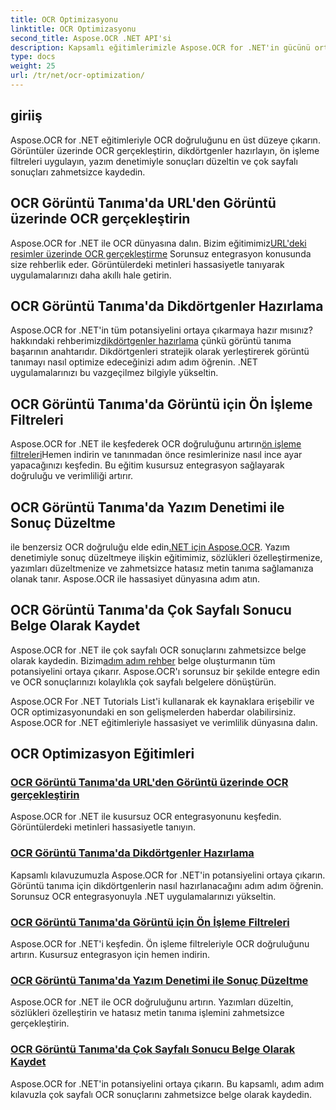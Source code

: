 ```yaml
---
title: OCR Optimizasyonu
linktitle: OCR Optimizasyonu
second_title: Aspose.OCR .NET API'si
description: Kapsamlı eğitimlerimizle Aspose.OCR for .NET'in gücünü ortaya çıkarın. İster deneyimli bir geliştirici olun ister yeni başlayan biri olun, bu kılavuzlar OCR oyununuzu geliştirecektir.
type: docs
weight: 25
url: /tr/net/ocr-optimization/
---
```

## giriiş

Aspose.OCR for .NET eğitimleriyle OCR doğruluğunu en üst düzeye çıkarın. Görüntüler üzerinde OCR gerçekleştirin, dikdörtgenler hazırlayın, ön işleme filtreleri uygulayın, yazım denetimiyle sonuçları düzeltin ve çok sayfalı sonuçları zahmetsizce kaydedin.


## OCR Görüntü Tanıma'da URL'den Görüntü üzerinde OCR gerçekleştirin

 Aspose.OCR for .NET ile OCR dünyasına dalın. Bizim eğitimimiz[URL'deki resimler üzerinde OCR gerçekleştirme](./perform-ocr-on-image-from-url/) Sorunsuz entegrasyon konusunda size rehberlik eder. Görüntülerdeki metinleri hassasiyetle tanıyarak uygulamalarınızı daha akıllı hale getirin.

## OCR Görüntü Tanıma'da Dikdörtgenler Hazırlama

 Aspose.OCR for .NET'in tüm potansiyelini ortaya çıkarmaya hazır mısınız? hakkındaki rehberimiz[dikdörtgenler hazırlama](./prepare-rectangles/) çünkü görüntü tanıma başarının anahtarıdır. Dikdörtgenleri stratejik olarak yerleştirerek görüntü tanımayı nasıl optimize edeceğinizi adım adım öğrenin. .NET uygulamalarınızı bu vazgeçilmez bilgiyle yükseltin.

## OCR Görüntü Tanıma'da Görüntü için Ön İşleme Filtreleri

 Aspose.OCR for .NET ile keşfederek OCR doğruluğunu artırın[ön işleme filtreleri](./preprocessing-filters-for-image/)Hemen indirin ve tanınmadan önce resimlerinize nasıl ince ayar yapacağınızı keşfedin. Bu eğitim kusursuz entegrasyon sağlayarak doğruluğu ve verimliliği artırır.

## OCR Görüntü Tanıma'da Yazım Denetimi ile Sonuç Düzeltme

 ile benzersiz OCR doğruluğu elde edin[.NET için Aspose.OCR](./result-correction-with-spell-checking/). Yazım denetimiyle sonuç düzeltmeye ilişkin eğitimimiz, sözlükleri özelleştirmenize, yazımları düzeltmenize ve zahmetsizce hatasız metin tanıma sağlamanıza olanak tanır. Aspose.OCR ile hassasiyet dünyasına adım atın.

## OCR Görüntü Tanıma'da Çok Sayfalı Sonucu Belge Olarak Kaydet

 Aspose.OCR for .NET ile çok sayfalı OCR sonuçlarını zahmetsizce belge olarak kaydedin. Bizim[adım adım rehber](./save-multipage-result-as-document/) belge oluşturmanın tüm potansiyelini ortaya çıkarır. Aspose.OCR'ı sorunsuz bir şekilde entegre edin ve OCR sonuçlarınızı kolaylıkla çok sayfalı belgelere dönüştürün.

Aspose.OCR For .NET Tutorials List'i kullanarak ek kaynaklara erişebilir ve OCR optimizasyonundaki en son gelişmelerden haberdar olabilirsiniz. Aspose.OCR for .NET eğitimleriyle hassasiyet ve verimlilik dünyasına dalın.
## OCR Optimizasyon Eğitimleri
### [OCR Görüntü Tanıma'da URL'den Görüntü üzerinde OCR gerçekleştirin](./perform-ocr-on-image-from-url/)
Aspose.OCR for .NET ile kusursuz OCR entegrasyonunu keşfedin. Görüntülerdeki metinleri hassasiyetle tanıyın.
### [OCR Görüntü Tanıma'da Dikdörtgenler Hazırlama](./prepare-rectangles/)
Kapsamlı kılavuzumuzla Aspose.OCR for .NET'in potansiyelini ortaya çıkarın. Görüntü tanıma için dikdörtgenlerin nasıl hazırlanacağını adım adım öğrenin. Sorunsuz OCR entegrasyonuyla .NET uygulamalarınızı yükseltin.
### [OCR Görüntü Tanıma'da Görüntü için Ön İşleme Filtreleri](./preprocessing-filters-for-image/)
Aspose.OCR for .NET'i keşfedin. Ön işleme filtreleriyle OCR doğruluğunu artırın. Kusursuz entegrasyon için hemen indirin.
### [OCR Görüntü Tanıma'da Yazım Denetimi ile Sonuç Düzeltme](./result-correction-with-spell-checking/)
Aspose.OCR for .NET ile OCR doğruluğunu artırın. Yazımları düzeltin, sözlükleri özelleştirin ve hatasız metin tanıma işlemini zahmetsizce gerçekleştirin.
### [OCR Görüntü Tanıma'da Çok Sayfalı Sonucu Belge Olarak Kaydet](./save-multipage-result-as-document/)
Aspose.OCR for .NET'in potansiyelini ortaya çıkarın. Bu kapsamlı, adım adım kılavuzla çok sayfalı OCR sonuçlarını zahmetsizce belge olarak kaydedin.